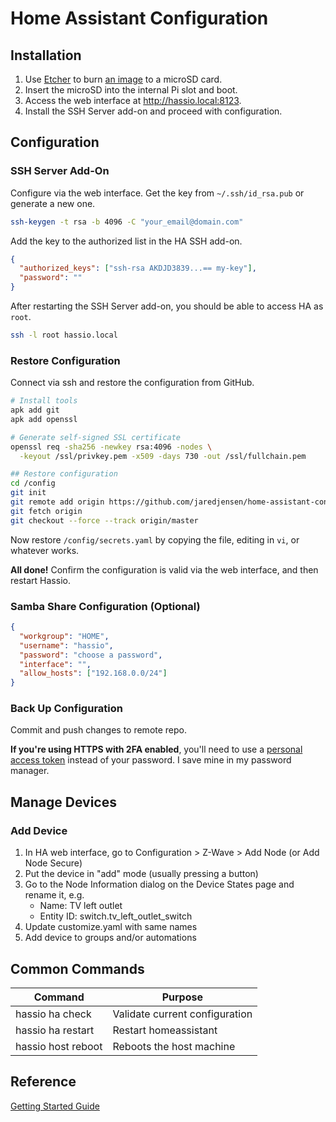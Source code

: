 # Home Assistant Configuration

## Installation

1. Use [Etcher](https://etcher.io/) to burn [an image](https://www.home-assistant.io/hassio/installation/) to a microSD card.
1. Insert the microSD into the internal Pi slot and boot.
1. Access the web interface at http://hassio.local:8123.
1. Install the SSH Server add-on and proceed with configuration.

## Configuration

### SSH Server Add-On

Configure via the web interface. Get the key from `~/.ssh/id_rsa.pub` or generate a new one.

```bash
ssh-keygen -t rsa -b 4096 -C "your_email@domain.com"
```

Add the key to the authorized list in the HA SSH add-on.

```json
{
  "authorized_keys": ["ssh-rsa AKDJD3839...== my-key"],
  "password": ""
}
```

After restarting the SSH Server add-on, you should be able to access HA as `root`.

```bash
ssh -l root hassio.local
```

### Restore Configuration

Connect via ssh and restore the configuration from GitHub.

```bash
# Install tools
apk add git
apk add openssl

# Generate self-signed SSL certificate
openssl req -sha256 -newkey rsa:4096 -nodes \
  -keyout /ssl/privkey.pem -x509 -days 730 -out /ssl/fullchain.pem

## Restore configuration
cd /config
git init
git remote add origin https://github.com/jaredjensen/home-assistant-config.git
git fetch origin
git checkout --force --track origin/master
```

Now restore `/config/secrets.yaml` by copying the file, editing in `vi`, or whatever works.

**All done!** Confirm the configuration is valid via the web interface, and then restart Hassio.

### Samba Share Configuration (Optional)

```json
{
  "workgroup": "HOME",
  "username": "hassio",
  "password": "choose a password",
  "interface": "",
  "allow_hosts": ["192.168.0.0/24"]
}
```

### Back Up Configuration

Commit and push changes to remote repo.

**If you're using HTTPS with 2FA enabled**, you'll need to use a [personal access token](https://help.github.com/en/articles/creating-a-personal-access-token-for-the-command-line) instead of your password. I save mine in my password manager.

## Manage Devices

### Add Device

1. In HA web interface, go to Configuration > Z-Wave > Add Node (or Add Node Secure)
1. Put the device in "add" mode (usually pressing a button)
1. Go to the Node Information dialog on the Device States page and rename it, e.g.
   - Name: TV left outlet
   - Entity ID: switch.tv_left_outlet_switch
1. Update customize.yaml with same names
1. Add device to groups and/or automations

## Common Commands

| Command            | Purpose                        |
| ------------------ | ------------------------------ |
| hassio ha check    | Validate current configuration |
| hassio ha restart  | Restart homeassistant          |
| hassio host reboot | Reboots the host machine       |

## Reference

[Getting Started Guide](https://www.home-assistant.io/getting-started/)
